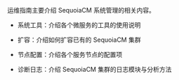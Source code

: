 运维指南主要介绍 SequoiaCM 系统管理的相关内容。

+ 系统工具：介绍各个微服务的工具的使用说明

+ 扩容：介绍如何扩容已有的 SequoiaCM 集群

+ 节点配置：介绍各个服务节点的配置项

+ 诊断日志：介绍 SequoiaCM 集群的日志模块与分析方法
